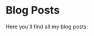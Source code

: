 # Blog Posts

Here you'll find all my blog posts:

<!-- You'll add links to your posts here later -->

